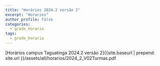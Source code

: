 ```yaml
---
title: "Horários 2024.2 versão 2"
excerpt: "Horarios"
author_profile: false
categories:
  - grade_horaria
tags:
  - grade_horaria
---
```

[Horários campus Taguatinga 2024.2 versão 2]{{site.baseurl | prepend: site.url }}/assets/all/horarios/2024_2_V02Turmas.pdf
